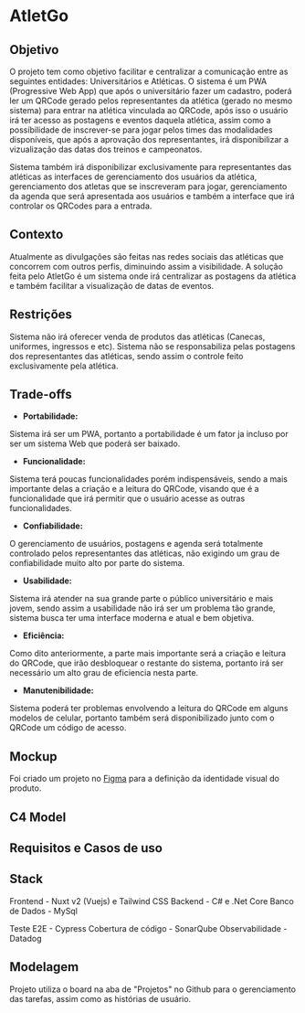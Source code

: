# AtletGo

## Objetivo

O projeto tem como objetivo facilitar e centralizar a comunicação entre as seguintes entidades: Universitários e Atléticas. O sistema é um PWA (Progressive Web App) que após o universitário fazer um cadastro, poderá ler um QRCode gerado pelos representantes da atlética (gerado no mesmo sistema) para entrar na atlética vinculada ao QRCode, após isso o usuário irá ter acesso as postagens e eventos daquela atlética, assim como a possíbilidade de inscrever-se para jogar pelos times das modalidades disponíveis, que após a aprovação dos representantes, irá disponibilizar a vizualização das datas dos treinos e campeonatos.

Sistema também irá disponibilizar exclusivamente para representantes das atléticas as interfaces de gerenciamento dos usuários da atlética, gerenciamento dos atletas que se inscreveram para jogar, gerenciamento da agenda que será apresentada aos usuários e também a interface que irá controlar os QRCodes para a entrada.

## Contexto

Atualmente as divulgações são feitas nas redes sociais das atléticas que concorrem com outros perfis, diminuindo assim a visibilidade. A solução feita pelo AtletGo é um sistema onde irá centralizar as postagens da atlética e também facilitar a visualização de datas de eventos.

## Restrições

Sistema não irá oferecer venda de produtos das atléticas (Canecas, uniformes, ingressos e etc).
Sistema não se responsabiliza pelas postagens dos representantes das atléticas, sendo assim o controle feito exclusivamente pela atlética.

## Trade-offs

- **Portabilidade:**

Sistema irá ser um PWA, portanto a portabilidade é um fator ja incluso por ser um sistema Web que poderá ser baixado.

- **Funcionalidade:**

Sistema terá poucas funcionalidades porém indispensáveis, sendo a mais importante delas a criação e a leitura do QRCode, visando que é a funcionalidade que irá permitir que o usuário acesse as outras funcionalidades.

- **Confiabilidade:**

O gerenciamento de usuários, postagens e agenda será totalmente controlado pelos representantes das atléticas, não exigindo um grau de confiabilidade muito alto por parte do sistema.

- **Usabilidade:**

Sistema irá atender na sua grande parte o público universitário e mais jovem, sendo assim a usabilidade não irá ser um problema tão grande, sistema busca ter uma interface moderna e atual e bem objetiva.

- **Eficiência:**

Como dito anteriormente, a parte mais importante será a criação e leitura do QRCode, que irão desbloquear o restante do sistema, portanto irá ser necessário um alto grau de eficiencia nesta parte.

- **Manutenibilidade:**

Sistema poderá ter problemas envolvendo a leitura do QRCode em alguns modelos de celular, portanto também será disponibilizado junto com o QRCode um código de acesso.

## Mockup

Foi criado um projeto no [Figma](https://www.figma.com/file/7Eh2hEce9OKarSogU60EOv/AtletGo?type=design&node-id=0%3A1&mode=design&t=VUH6sks5chR7lZ3V-1) para a definição da identidade visual do produto.

## C4 Model

## Requisitos e Casos de uso

## Stack

Frontend - Nuxt v2 (Vuejs) e Tailwind CSS
Backend - C# e .Net Core
Banco de Dados - MySql

Teste E2E - Cypress
Cobertura de código - SonarQube
Observabilidade - Datadog

## Modelagem

Projeto utiliza o board na aba de "Projetos" no Github para o gerenciamento das tarefas, assim como as histórias de usuário.
